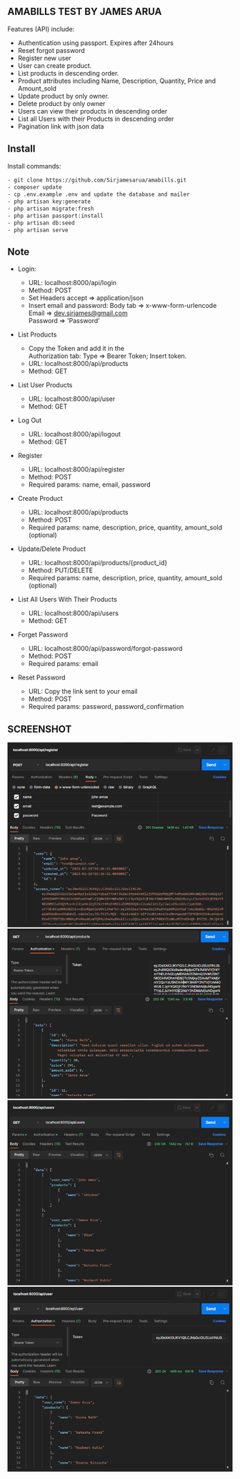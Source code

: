 
## AMABILLS TEST BY JAMES ARUA
 
Features (API) include:

- Authentication using passport. Expires after 24hours
- Reset forgot password 
- Register new user
- User can create product.
- List products in descending order.
- Product attributes including Name, Description, Quantity, Price and Amount_sold
- Update product by only owner.
- Delete product by only owner
- Users can view their products in descending order
- List all Users with their Products in descending order
- Pagination link with json data


## Install

Install commands:
``` 
- git clone https://github.com/Sirjamesarua/amabills.git 
- composer update
- cp .env.example .env and update the database and mailer
- php artisan key:generate
- php artisan migrate:fresh
- php artisan passport:install
- php artisan db:seed
- php artisan serve

```


## Note

- Login: 
    - URL: localhost:8000/api/login 
    - Method: POST
    - Set Headers accept => application/json
    - Insert email and password: Body tab => x-www-form-urlencode <br>
      Email => dev.sirjames@gmail.com<br>
      Password => 'Password'<br>
    
    
- List Products
	- Copy the Token and add it in the <br> Authorization tab: Type => Bearer Token; Insert token. 
    - URL: localhost:8000/api/products 
    - Method: GET


- List User  Products
    - URL: localhost:8000/api/user 
    - Method: GET


- Log Out
    - URL: localhost:8000/api/logout 
    - Method: GET


- Register
    - URL: localhost:8000/api/register 
    - Method: POST
    - Required params: name, email, password


- Create Product
    - URL: localhost:8000/api/products 
    - Method: POST
    - Required params: name, description, price, quantity, amount_sold (optional)
    
    
- Update/Delete Product
    - URL: localhost:8000/api/products/{product_id} 
    - Method: PUT/DELETE
    - Required params: name, description, price, quantity, amount_sold (optional)
    
    
- List All Users With Their Products
    - URL: localhost:8000/api/users 
    - Method: GET


- Forget Password
    - URL: localhost:8000/api/password/forgot-password 
    - Method: POST
    - Required params: email


- Reset Password
    - URL: Copy the link sent to your email 
    - Method: POST
    - Required params: password, password_confirmation 
    
    
 ## SCREENSHOT
 <img src="https://github.com/Sirjamesarua/amabills/blob/master/register.PNG" border="0">
 <img src="https://github.com/Sirjamesarua/amabills/blob/master/products.PNG"  border="0">
 <img src="https://github.com/Sirjamesarua/amabills/blob/master/users.PNG"  border="0">
 <img src="https://github.com/Sirjamesarua/amabills/blob/master/userproducts.PNG"  border="0">
